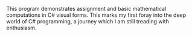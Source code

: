 This program demonstrates assignment and basic mathematical computations in C# visual forms. This marks my first foray into the deep world of C# programming, a journey which I am still treading with enthusiasm.
